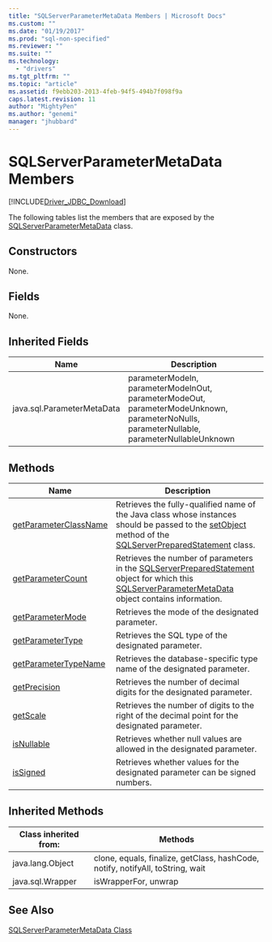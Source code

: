 ```yaml
---
title: "SQLServerParameterMetaData Members | Microsoft Docs"
ms.custom: ""
ms.date: "01/19/2017"
ms.prod: "sql-non-specified"
ms.reviewer: ""
ms.suite: ""
ms.technology: 
  - "drivers"
ms.tgt_pltfrm: ""
ms.topic: "article"
ms.assetid: f9ebb203-2013-4feb-94f5-494b7f098f9a
caps.latest.revision: 11
author: "MightyPen"
ms.author: "genemi"
manager: "jhubbard"
---
```

# SQLServerParameterMetaData Members
[!INCLUDE[Driver_JDBC_Download](../../../includes/driver_jdbc_download.md)]

  The following tables list the members that are exposed by the [SQLServerParameterMetaData](../../../connect/jdbc/reference/sqlserverparametermetadata-class.md) class.  
  
## Constructors  
 None.  
  
## Fields  
 None.  
  
## Inherited Fields  
  
|Name|Description|  
|----------|-----------------|  
|java.sql.ParameterMetaData|parameterModeIn, parameterModeInOut, parameterModeOut, parameterModeUnknown, parameterNoNulls, parameterNullable, parameterNullableUnknown|  
  
## Methods  
  
|Name|Description|  
|----------|-----------------|  
|[getParameterClassName](../../../connect/jdbc/reference/getparameterclassname-method-sqlserverparametermetadata.md)|Retrieves the fully-qualified name of the Java class whose instances should be passed to the [setObject](../../../connect/jdbc/reference/setobject-method-sqlserverpreparedstatement.md) method of the [SQLServerPreparedStatement](../../../connect/jdbc/reference/sqlserverpreparedstatement-class.md) class.|  
|[getParameterCount](../../../connect/jdbc/reference/getparametercount-method-sqlserverparametermetadata.md)|Retrieves the number of parameters in the [SQLServerPreparedStatement](../../../connect/jdbc/reference/sqlserverpreparedstatement-class.md) object for which this [SQLServerParameterMetaData](../../../connect/jdbc/reference/sqlserverparametermetadata-class.md) object contains information.|  
|[getParameterMode](../../../connect/jdbc/reference/getparametermode-method-sqlserverparametermetadata.md)|Retrieves the mode of the designated parameter.|  
|[getParameterType](../../../connect/jdbc/reference/getparametertype-method-sqlserverparametermetadata.md)|Retrieves the SQL type of the designated parameter.|  
|[getParameterTypeName](../../../connect/jdbc/reference/getparametertypename-method-sqlserverparametermetadata.md)|Retrieves the database-specific type name of the designated parameter.|  
|[getPrecision](../../../connect/jdbc/reference/getprecision-method-sqlserverparametermetadata.md)|Retrieves the number of decimal digits for the designated parameter.|  
|[getScale](../../../connect/jdbc/reference/getscale-method-sqlserverparametermetadata.md)|Retrieves the number of digits to the right of the decimal point for the designated parameter.|  
|[isNullable](../../../connect/jdbc/reference/isnullable-method-sqlserverparametermetadata.md)|Retrieves whether null values are allowed in the designated parameter.|  
|[isSigned](../../../connect/jdbc/reference/issigned-method-sqlserverparametermetadata.md)|Retrieves whether values for the designated parameter can be signed numbers.|  
  
## Inherited Methods  
  
|Class inherited from:|Methods|  
|---------------------------|-------------|  
|java.lang.Object|clone, equals, finalize, getClass, hashCode, notify, notifyAll, toString, wait|  
|java.sql.Wrapper|isWrapperFor, unwrap|  
  
## See Also  
 [SQLServerParameterMetaData Class](../../../connect/jdbc/reference/sqlserverparametermetadata-class.md)  
  
  
